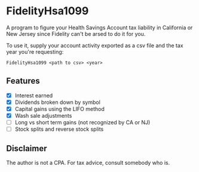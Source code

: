 # FidelityHsa1099

A program to figure your Health Savings Account tax liability in California or New Jersey since Fidelity can't be arsed to do it for you.

To use it, supply your account activity exported as a csv file and the tax year you're requesting:

```
FidelityHsa1099 <path to csv> <year>
```

## Features

- [x] Interest earned
- [x] Dividends broken down by symbol
- [x] Capital gains using the LIFO method
- [x] Wash sale adjustments
- [ ] Long vs short term gains (not recognized by CA or NJ)
- [ ] Stock splits and reverse stock splits

## Disclaimer

The author is not a CPA. For tax advice, consult somebody who is.
